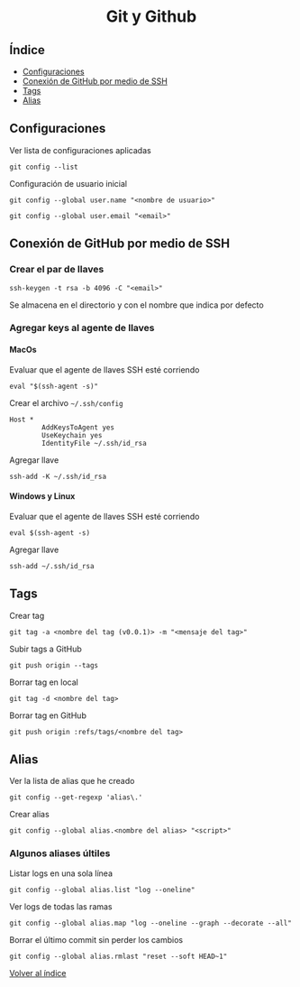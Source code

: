 <h1 align="center">Git y Github</h1>

## Índice

- [Configuraciones](#configuraciones)
- [Conexión de GitHub por medio de SSH](#conexión-de-github-por-medio-de-ssh)
- [Tags](#tags)
- [Alias](#alias)

## Configuraciones

Ver lista de configuraciones aplicadas

```shell
git config --list
```

Configuración de usuario inicial

```shell
git config --global user.name "<nombre de usuario>"
```

```shell
git config --global user.email "<email>"
```

## Conexión de GitHub por medio de SSH

### Crear el par de llaves

```shell
ssh-keygen -t rsa -b 4096 -C "<email>"
```

Se almacena en el directorio y con el nombre que indica por defecto

### Agregar keys al agente de llaves

#### MacOs

Evaluar que el agente de llaves SSH esté corriendo

```shell
eval "$(ssh-agent -s)"
```

Crear el archivo `~/.ssh/config`

```
Host *
        AddKeysToAgent yes
        UseKeychain yes
        IdentityFile ~/.ssh/id_rsa
```

Agregar llave

```shell
ssh-add -K ~/.ssh/id_rsa
```

#### Windows y Linux

Evaluar que el agente de llaves SSH esté corriendo

```shell
eval $(ssh-agent -s)
```

Agregar llave

```shell
ssh-add ~/.ssh/id_rsa
```

## Tags

Crear tag

```shell
git tag -a <nombre del tag (v0.0.1)> -m "<mensaje del tag>"
```

Subir tags a GitHub

```shell
git push origin --tags
```

Borrar tag en local

```shell
git tag -d <nombre del tag>
```

Borrar tag en GitHub

```shell
git push origin :refs/tags/<nombre del tag>
```

## Alias

Ver la lista de alias que he creado

```shell
git config --get-regexp 'alias\.'
```

Crear alias

```shell
git config --global alias.<nombre del alias> "<script>"
```

### Algunos aliases últiles

Listar logs en una sola línea

```shell
git config --global alias.list "log --oneline"
```

Ver logs de todas las ramas

```shell
git config --global alias.map "log --oneline --graph --decorate --all"
```

Borrar el último commit sin perder los cambios

```shell
git config --global alias.rmlast "reset --soft HEAD~1"
```

[Volver al índice](../README.md)

